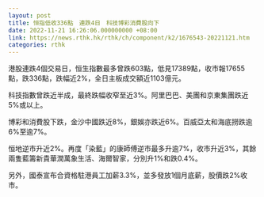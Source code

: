 ```yaml
---
layout: post
title: 恒指低收336點　連跌4日　科技博彩消費股向下
date: 2022-11-21 16:26:06.000000000 +08:00
link: https://news.rthk.hk/rthk/ch/component/k2/1676543-20221121.htm
categories: rthk
---
```


港股連跌4個交易日，恒生指數最多曾跌603點，低見17389點，收市報17655點，跌336點，跌幅近2%，全日主板成交額近1103億元。

科技指數曾跌近半成，最終跌幅收窄至近3%。阿里巴巴、美團和京東集團跌近5%或以上。

博彩和消費股下跌，金沙中國跌近8%，銀娛亦跌近6%。百威亞太和海底撈跌逾6%至逾7%。

恒地逆市升近2%。再度「染藍」的康師傅逆市最多升逾7%，收市升近3%，其餘兩隻藍籌新貴華潤萬象生活、海爾智家，分別升1%和跌0.4%。

另外，國泰宣布合資格駐港員工加薪3.3%，並多發放1個月底薪，股價跌2%收市。
